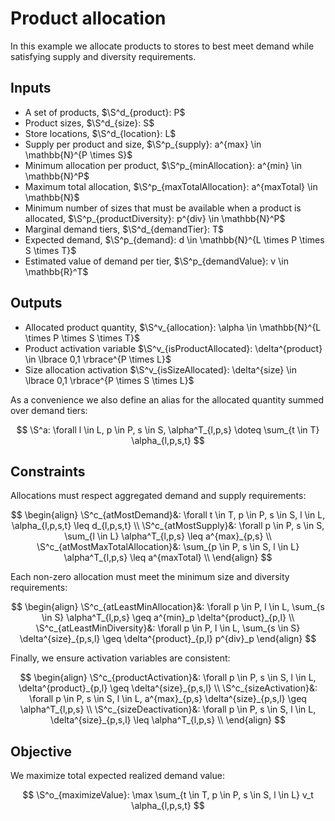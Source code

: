 # Product allocation

In this example we allocate products to stores to best meet demand while
satisfying supply and diversity requirements.

## Inputs

+ A set of products, $\S^d_{product}: P$
+ Product sizes, $\S^d_{size}: S$
+ Store locations, $\S^d_{location}: L$
+ Supply per product and size, $\S^p_{supply}: a^{max} \in \mathbb{N}^{P \times S}$
+ Minimum allocation per product, $\S^p_{minAllocation}: a^{min} \in \mathbb{N}^P$
+ Maximum total allocation, $\S^p_{maxTotalAllocation}: a^{maxTotal} \in \mathbb{N}$
+ Minimum number of sizes that must be available when a product is allocated,
  $\S^p_{productDiversity}: p^{div} \in \mathbb{N}^P$
+ Marginal demand tiers, $\S^d_{demandTier}: T$
+ Expected demand, $\S^p_{demand}: d \in \mathbb{N}^{L \times P \times S \times T}$
+ Estimated value of demand per tier, $\S^p_{demandValue}: v \in \mathbb{R}^T$

## Outputs

+ Allocated product quantity, $\S^v_{allocation}: \alpha \in \mathbb{N}^{L \times P \times S \times T}$
+ Product activation variable $\S^v_{isProductAllocated}: \delta^{product} \in \lbrace 0,1 \rbrace^{P \times L}$
+ Size allocation activation $\S^v_{isSizeAllocated}: \delta^{size} \in \lbrace 0,1 \rbrace^{P \times S \times L}$

As a convenience we also define an alias for the allocated quantity summed over demand tiers:

$$
\S^a:
  \forall l \in L, p \in P, s \in S,
    \alpha^T_{l,p,s} \doteq \sum_{t \in T} \alpha_{l,p,s,t}
$$

## Constraints

Allocations must respect aggregated demand and supply requirements:

$$
  \begin{align}
    \S^c_{atMostDemand}&:
      \forall t \in T, p \in P, s \in S, l \in L,
        \alpha_{l,p,s,t} \leq d_{l,p,s,t} \\
    \S^c_{atMostSupply}&:
      \forall p \in P, s \in S,
        \sum_{l \in L} \alpha^T_{l,p,s} \leq a^{max}_{p,s} \\
    \S^c_{atMostMaxTotalAllocation}&:
      \sum_{p \in P, s \in S, l \in L}
        \alpha^T_{l,p,s} \leq a^{maxTotal} \\
  \end{align}
$$

Each non-zero allocation must meet the minimum size and diversity requirements:

$$
  \begin{align}
    \S^c_{atLeastMinAllocation}&:
      \forall p \in P, l \in L,
        \sum_{s \in S} \alpha^T_{l,p,s}
          \geq a^{min}_p \delta^{product}_{p,l} \\
    \S^c_{atLeastMinDiversity}&:
      \forall p \in P, l \in L,
        \sum_{s \in S} \delta^{size}_{p,s,l}
          \geq \delta^{product}_{p,l} p^{div}_p
  \end{align}
$$

Finally, we ensure activation variables are consistent:

$$
  \begin{align}
    \S^c_{productActivation}&:
      \forall p \in P, s \in S, l \in L,
        \delta^{product}_{p,l} \geq \delta^{size}_{p,s,l} \\
    \S^c_{sizeActivation}&:
      \forall p \in P, s \in S, l \in L,
       a^{max}_{p,s} \delta^{size}_{p,s,l} \geq \alpha^T_{l,p,s} \\
    \S^c_{sizeDeactivation}&:
      \forall p \in P, s \in S, l \in L,
       \delta^{size}_{p,s,l} \leq \alpha^T_{l,p,s} \\
  \end{align}
$$

## Objective

We maximize total expected realized demand value:

$$
  \S^o_{maximizeValue}:
    \max \sum_{t \in T, p \in P, s \in S, l \in L}
      v_t \alpha_{l,p,s,t}
$$
